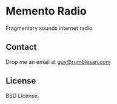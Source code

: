 # Memento Radio

Fragmentary sounds internet radio


## Contact

Drop me an email at guy@rumblesan.com


## License

BSD License.
